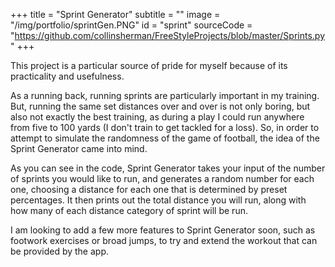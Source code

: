 +++
title = "Sprint Generator"
subtitle = ""
image = "/img/portfolio/sprintGen.PNG"
id = "sprint"
sourceCode = "https://github.com/collinsherman/FreeStyleProjects/blob/master/Sprints.py"
+++

This project is a particular source of pride for myself because of its practicality and usefulness.

As a running back, running sprints are particularly important in my training.  But, running the same set distances over and over is not only boring, but also not exactly the best training, as during a play I could run anywhere from five to 100 yards (I don't train to get tackled for a loss).  So, in order to attempt to simulate the randomness of the game of football, the idea of the Sprint Generator came into mind.

As you can see in the code, Sprint Generator takes your input of the number of sprints you would like to run, and generates a random number for each one, choosing a distance for each one that is determined by preset percentages.  It then prints out the total distance you will run, along with how many of each distance category of sprint will be run.

I am looking to add a few more features to Sprint Generator soon, such as footwork exercises or broad jumps, to try and extend the workout that can be provided by the app.